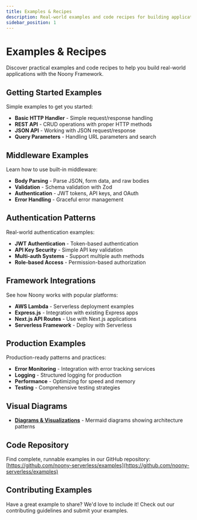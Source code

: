 ```yaml
---
title: Examples & Recipes
description: Real-world examples and code recipes for building applications with Noony Framework
sidebar_position: 1
---
```


# Examples & Recipes

Discover practical examples and code recipes to help you build real-world applications with the Noony Framework.

## Getting Started Examples

Simple examples to get you started:

- **Basic HTTP Handler** - Simple request/response handling
- **REST API** - CRUD operations with proper HTTP methods
- **JSON API** - Working with JSON request/response
- **Query Parameters** - Handling URL parameters and search

## Middleware Examples

Learn how to use built-in middleware:

- **Body Parsing** - Parse JSON, form data, and raw bodies
- **Validation** - Schema validation with Zod
- **Authentication** - JWT tokens, API keys, and OAuth
- **Error Handling** - Graceful error management

## Authentication Patterns

Real-world authentication examples:

- **JWT Authentication** - Token-based authentication
- **API Key Security** - Simple API key validation
- **Multi-auth Systems** - Support multiple auth methods
- **Role-based Access** - Permission-based authorization

## Framework Integrations

See how Noony works with popular platforms:

- **AWS Lambda** - Serverless deployment examples
- **Express.js** - Integration with existing Express apps
- **Next.js API Routes** - Use with Next.js applications
- **Serverless Framework** - Deploy with Serverless

## Production Examples

Production-ready patterns and practices:

- **Error Monitoring** - Integration with error tracking services
- **Logging** - Structured logging for production
- **Performance** - Optimizing for speed and memory
- **Testing** - Comprehensive testing strategies

## Visual Diagrams

- **[Diagrams & Visualizations](/docs/examples/diagrams)** - Mermaid diagrams showing architecture patterns

## Code Repository

Find complete, runnable examples in our GitHub repository:
[https://github.com/noony-serverless/examples](https://github.com/noony-serverless/examples)

## Contributing Examples

Have a great example to share? We'd love to include it! Check out our contributing guidelines and submit your examples.

